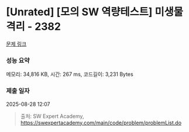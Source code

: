 # [Unrated] [모의 SW 역량테스트] 미생물 격리 - 2382 

[문제 링크](https://swexpertacademy.com/main/code/problem/problemDetail.do?contestProbId=AV597vbqAH0DFAVl) 

### 성능 요약

메모리: 34,816 KB, 시간: 267 ms, 코드길이: 3,231 Bytes

### 제출 일자

2025-08-28 12:07



> 출처: SW Expert Academy, https://swexpertacademy.com/main/code/problem/problemList.do